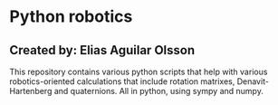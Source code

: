 # Python robotics
## Created by: Elias Aguilar Olsson   

This repository contains various python scripts that help with various robotics-oriented calculations that include rotation matrixes, Denavit-Hartenberg and quaternions. All in python, using sympy and numpy.